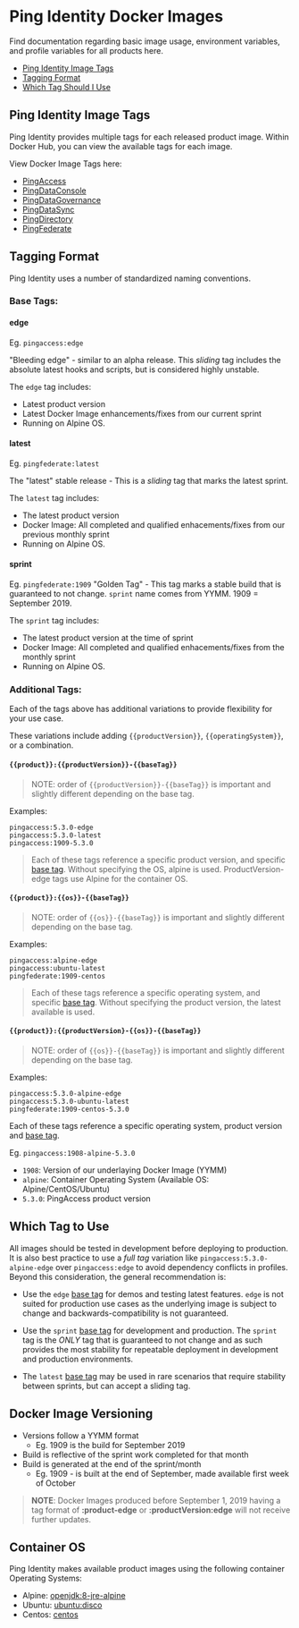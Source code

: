 # Ping Identity Docker Images
Find documentation regarding basic image usage, environment variables, and profile variables for all products here. 

- [Ping Identity Image Tags](#ping-identity-image-tags)
- [Tagging Format](#tagging-format)
- [Which Tag Should I Use](#which-tag-should-i-use)

## Ping Identity Image Tags

Ping Identity provides multiple tags for each released product image. Within Docker Hub, you can view the available tags for each image.

View Docker Image Tags here:
 * [PingAccess](https://hub.docker.com/r/pingidentity/pingaccess/tags)
 * [PingDataConsole](https://hub.docker.com/r/pingidentity/pingdataconsole/tags)
 * [PingDataGovernance](https://hub.docker.com/r/pingidentity/pingdatagovernance/tags)
 * [PingDataSync](https://hub.docker.com/r/pingidentity/pingdatasync/tags)
 * [PingDirectory](https://hub.docker.com/r/pingidentity/pingdirectory/tags)
 * [PingFederate](https://hub.docker.com/r/pingidentity/pingfederate/tags)

## Tagging Format

Ping Identity uses a number of standardized naming conventions.
### Base Tags:

#### edge

Eg. `pingaccess:edge`

"Bleeding edge" - similar to an alpha release. This _sliding_ tag includes the absolute latest hooks and scripts, but is considered highly unstable. 

The `edge` tag includes:

* Latest product version
* Latest Docker Image enhancements/fixes from our current sprint
* Running on Alpine OS.

#### latest

Eg. `pingfederate:latest`

The "latest" stable release - This is a _sliding_ tag that marks the latest sprint. 

The `latest` tag includes:

* The latest product version
* Docker Image: All completed and qualified enhacements/fixes from our previous monthly sprint
* Running on Alpine OS.

#### sprint

Eg. `pingfederate:1909`
"Golden Tag" - This tag marks a stable build that is guaranteed to not change. `sprint` name comes from YYMM. 1909 = September 2019.

The `sprint` tag includes:

* The latest product version at the time of sprint 
* Docker Image: All completed and qualified enhacements/fixes from the monthly sprint
* Running on Alpine OS.

### Additional Tags: 
Each of the tags above has additional variations to provide flexibility for your use case. 

These variations include adding `{{productVersion}}`, `{{operatingSystem}}`, or a combination. 

#### `{{product}}:{{productVersion}}-{{baseTag}}`
> NOTE: order of `{{productVersion}}-{{baseTag}}` is important and slightly different depending on the base tag. 

Examples: 
```
pingaccess:5.3.0-edge
pingaccess:5.3.0-latest
pingaccess:1909-5.3.0
```
> Each of these tags reference a specific product version, and specific [base tag](#base-tags). Without specifying the OS, alpine is used. ProductVersion-edge tags use Alpine for the container OS.

#### `{{product}}:{{os}}-{{baseTag}}`
> NOTE: order of `{{os}}-{{baseTag}}` is important and slightly different depending on the base tag. 

Examples:
```
pingaccess:alpine-edge
pingaccess:ubuntu-latest
pingfederate:1909-centos
```
> Each of these tags reference a specific operating system, and specific [base tag](#base-tags). Without specifying the product version, the latest available is used. 

#### `{{product}}:{{productVersion}-{{os}}-{{baseTag}}`
> NOTE: order of `{{os}}-{{baseTag}}` is important and slightly different depending on the base tag. 

Examples:
```
pingaccess:5.3.0-alpine-edge
pingaccess:5.3.0-ubuntu-latest
pingfederate:1909-centos-5.3.0
```
Each of these tags reference a specific operating system, product version and [base tag](#base-tags). 

Eg. `pingaccess:1908-alpine-5.3.0`

* `1908`: Version of our underlaying Docker Image (YYMM)
* `alpine`: Container Operating System (Available OS: Alpine/CentOS/Ubuntu)
* `5.3.0`: PingAccess product version

## Which Tag to Use

All images should be tested in development before deploying to production. It is also best practice to use a _full tag_ variation like `pingaccess:5.3.0-alpine-edge` over `pingaccess:edge` to avoid dependency conflicts in profiles.  Beyond this consideration, the general recommendation is:

-  Use the `edge` [base tag](#base-tags) for demos and testing latest features. `edge` is not suited for production use cases as the underlying image is subject to change and backwards-compatibility is not guaranteed. 

- Use the `sprint` [base tag](#base-tags) for development and production. The `sprint` tag is the _ONLY_ tag that is guaranteed to not change and as such provides the most stability for repeatable deployment in development and  production environments.

- The `latest` [base tag](#base-tags) may be used in rare scenarios that require stability between sprints, but can accept a sliding tag.

## Docker Image Versioning

* Versions follow a YYMM format
  * Eg. 1909 is the build for September 2019
* Build is reflective of the sprint work completed for that month
* Build is generated at the end of the sprint/month
  * Eg. 1909 - is built at the end of September, made available first week of October

> **NOTE**: Docker Images produced before September 1, 2019 having a tag format of **:product-edge** or **:productVersion:edge** will not receive further updates.

## Container OS

Ping Identity makes available product images using the following container Operating Systems:

* Alpine: [openjdk:8-jre-alpine](https://hub.docker.com/_/openjdk)
* Ubuntu: [ubuntu:disco](https://hub.docker.com/_/ubuntu)
* Centos: [centos](https://hub.docker.com/_/centos)
